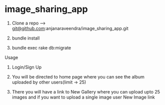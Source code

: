# image_sharing_app

1) Clone a repo --> git@github.com:anjanaraveendra/image_sharing_app.git

2) bundle install

3) bundle exec rake db:migrate

Usage

1) Login/Sign Up

2) You will be directed to home page where you can see the album uploaded by other users(limit -> 25)

3) There you will have a link to New Gallery where you can upload upto 25 images and if you want to upload a  single image user New Image link 